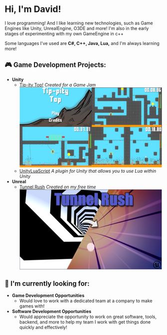<h1>Hi, I'm David! </h1>
  <p> I love programming! And I like learning new technologies, such as Game Engines like Unity, UnrealEngine, O3DE and more!
  I'm also in the early stages of experimenting with my own GameEngine in c++</p>
  
  <p> Some languages I've used are <b>C#, C++, Java, Lua,</b> and I'm always learning more!</p>
  
<h2>🎮 Game Development Projects:</h2>

- <b>Unity</b>
  - [Tip-ity Top!](https://ddev101.itch.io/tip-pity-top) *Created for a Game Jam*
    ![Tip-ity Top! Gallery](/Images/Tip-ityTopGallery.png?raw=true "Tip-ity Top! Gallery")
  - [UnityLuaScript](https://github.com/DDev101/UnityLuaScript) *A plugin for Unity that allows you to use Lua within Unity*
- <b>Unreal</b>
  - [Tunnel Rush](https://ddev101.itch.io/tunnel-rush) *Created on my free time*
  ![TunnelRush Gallery](/Images/TunnelRushGallery.png?raw=true "TunnelRush Gallery")

<h2>🔭 I'm currently looking for:</h2>

- <b>Game Development Opportunities</b>
  - Would love to work with a dedicated team at a company to make games with!
- <b>Software Development Opportunities</b>
  - Would appreciate the opportunity to work on great software, tools, backend, and more to help my team I work with get things done quickly and effectively!

<!--
TODO:
<h2>📜 Certifications </h2>

<h2>Connect with me:</h2>

[<img align="left" alt=" | LinkedIn" width="22px" src="https://cdn.jsdelivr.net/npm/simple-icons@v3/icons/linkedin.svg" />][linkedin]

[linkedin]: https://www.linkedin.com/

Here are some ideas to get you started:

- 🔭 I’m currently working on ...
- 🌱 I’m currently learning ...
- 👯 I’m looking to collaborate on ...
- 🤔 I’m looking for help with ...
- 💬 Ask me about ...
- 📫 How to reach me: ...
- 😄 Pronouns: ...
- ⚡ Fun fact: ...
-->
